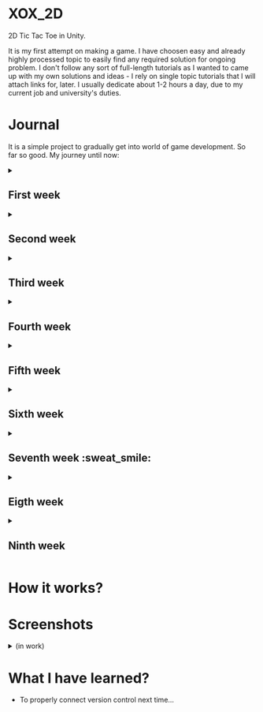 # XOX_2D
2D Tic Tac Toe in Unity.

It is my first attempt on making a game. I have choosen easy and already highly processed topic to easily find any required solution for ongoing problem. I don't follow any sort of full-length tutorials as I wanted to came up with my own solutions and ideas - I rely on single topic tutorials that I will attach links for, later. I usually dedicate about 1-2 hours a day, due to my current job and university's duties.
<!---
Markdown:
> [Journal](https://github.com/Hiroten31/XOX_2D/edit/main/README.md#journal)

> [How it works?](https://github.com/Hiroten31/XOX_2D/edit/main/README.md#how-it-works)

> [Screenshots](https://github.com/Hiroten31/XOX_2D/edit/main/README.md#screenshots)

> [What I have learned](https://github.com/Hiroten31/XOX_2D/edit/main/README.md#what-i-have-learned)
--->
# Journal
It is a simple project to gradually get into world of game development. So far so good. My journey until now:
<details>
  <summary><h2>First week</h2></summary>

```
- Creating a project
- Adding a background
- Making first C# script to change sprite and properties of the background on key click
- Finding out good enough assets to use in the future
- Deciding on the methods to use
```
</links>
</details>

<details>
  <summary><h2>Second week</h2></summary>

```
- Fighting with proper placement of the planet
- Trying out different methods and making them move using Update() function and math's sin() and cos()
- Figuring out how to calculate right angle to spawn planet outside of vidible area (Acos()) - very nerve breaking
- Testing if they are working well
- First attempts of grid generation
```
</links>
</details>

<details>
  <summary><h2>Third week</h2></summary>

```
- Adding buttons to make menu for players
- Trying out to use global variables for settings
- Implementing GameManager, slider to set-up grid size
- Upgrading grid generator and tile actions as placing X's and O's
```
</links>
</details>

<details>
  <summary><h2>Fourth week</h2></summary>

```
- A little break due to easter 🐣 holidays!
- Slowly implementing logic to check if placing X or O was a winning move for a player
- Considered refactoring GridManager to static class for better practice (like in GameManager)
```
</details>

<details>
  <summary><h2>Fifth week</h2></summary>

```
- Did full logic behing checking if player is making a winning move.
  Checking line horizontally, vertically and for both diagonals. (not optimalized)
- Researched about solutions I want to use to properly scale and position the grid
- Realized how much code I have to refactor and had a little break(down)...
```
</details>

<details>
  <summary><h2>Sixth week</h2></summary>

```
- Refactor offset with a lot of math checking, apparently for nothing as relative position won't need that
- Added proper grid positioning (to the right side) and scaling with number of tiles
- Added a text box, buttons and diplays for proper and clear game control
```
</details>

<details>
  <summary><h2>Seventh week :sweat_smile:</h2></summary>

```
- Got pretty sick so I did a little break to play some games ❤️‍🔥
- Rethinked developer-side design, how to organize reloading game, quitting, draws etc.
```
</details>

<details>
  <summary><h2>Eigth week</h2></summary>

```
- Added textBoxManager
- Reformed and added usage of textBox to properly display needed text
- Working a little around StopGame()
```
</details>

<details>
  <summary><h2>Ninth week</h2></summary>

```
- Fixed textBoxManager bug, where first letter would dissapear
- Added MoveDisplay to inform player about which player is on the move
- Set new menu which appears on the middle of screen after game has been settled
- Added GameState and gameWinner to keep the track of state of the game winner
```
</details>

# How it works?


# Screenshots 
<details>
  <summary>(in work)</summary>

### Gameplay scene set-up
![image](https://github.com/Hiroten31/XOX_2D/assets/97809912/a2667ce4-c611-4609-b832-96b7e6b8cb65)



### Main menu 
![image](https://github.com/Hiroten31/XOX_2D/assets/97809912/a90e5851-d197-4eb5-ba7a-18556bdcbf2b)

### Settings menu
![image](https://github.com/Hiroten31/XOX_2D/assets/97809912/23bb020a-f41f-42be-bf88-25cebae34b22)


### Grid generation
![image](https://github.com/Hiroten31/XOX_2D/assets/97809912/f006a818-5499-431a-866d-39817281ca76)

### Example of gameplay (sprite placeholders)
![image](https://github.com/Hiroten31/XOX_2D/assets/97809912/44e262b6-bc15-4841-a472-debd7a17d3e4)
</details>

# What I have learned?
- To properly connect version control next time...
